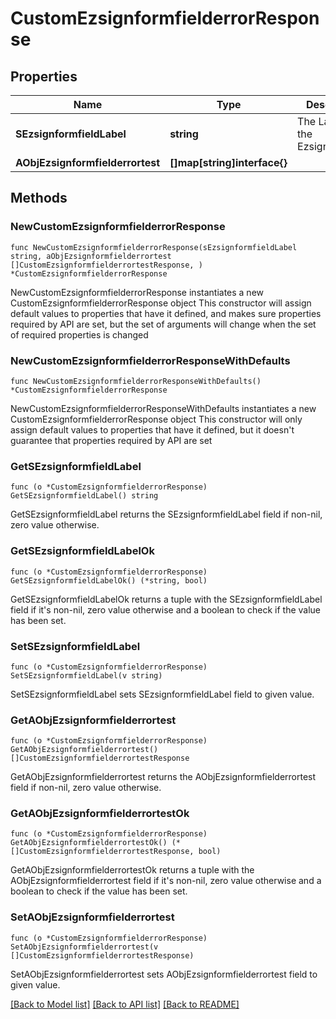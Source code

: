 # CustomEzsignformfielderrorResponse

## Properties

Name | Type | Description | Notes
------------ | ------------- | ------------- | -------------
**SEzsignformfieldLabel** | **string** | The Label for the Ezsignformfield | 
**AObjEzsignformfielderrortest** | **[]map[string]interface{}** |  | 

## Methods

### NewCustomEzsignformfielderrorResponse

`func NewCustomEzsignformfielderrorResponse(sEzsignformfieldLabel string, aObjEzsignformfielderrortest []CustomEzsignformfielderrortestResponse, ) *CustomEzsignformfielderrorResponse`

NewCustomEzsignformfielderrorResponse instantiates a new CustomEzsignformfielderrorResponse object
This constructor will assign default values to properties that have it defined,
and makes sure properties required by API are set, but the set of arguments
will change when the set of required properties is changed

### NewCustomEzsignformfielderrorResponseWithDefaults

`func NewCustomEzsignformfielderrorResponseWithDefaults() *CustomEzsignformfielderrorResponse`

NewCustomEzsignformfielderrorResponseWithDefaults instantiates a new CustomEzsignformfielderrorResponse object
This constructor will only assign default values to properties that have it defined,
but it doesn't guarantee that properties required by API are set

### GetSEzsignformfieldLabel

`func (o *CustomEzsignformfielderrorResponse) GetSEzsignformfieldLabel() string`

GetSEzsignformfieldLabel returns the SEzsignformfieldLabel field if non-nil, zero value otherwise.

### GetSEzsignformfieldLabelOk

`func (o *CustomEzsignformfielderrorResponse) GetSEzsignformfieldLabelOk() (*string, bool)`

GetSEzsignformfieldLabelOk returns a tuple with the SEzsignformfieldLabel field if it's non-nil, zero value otherwise
and a boolean to check if the value has been set.

### SetSEzsignformfieldLabel

`func (o *CustomEzsignformfielderrorResponse) SetSEzsignformfieldLabel(v string)`

SetSEzsignformfieldLabel sets SEzsignformfieldLabel field to given value.


### GetAObjEzsignformfielderrortest

`func (o *CustomEzsignformfielderrorResponse) GetAObjEzsignformfielderrortest() []CustomEzsignformfielderrortestResponse`

GetAObjEzsignformfielderrortest returns the AObjEzsignformfielderrortest field if non-nil, zero value otherwise.

### GetAObjEzsignformfielderrortestOk

`func (o *CustomEzsignformfielderrorResponse) GetAObjEzsignformfielderrortestOk() (*[]CustomEzsignformfielderrortestResponse, bool)`

GetAObjEzsignformfielderrortestOk returns a tuple with the AObjEzsignformfielderrortest field if it's non-nil, zero value otherwise
and a boolean to check if the value has been set.

### SetAObjEzsignformfielderrortest

`func (o *CustomEzsignformfielderrorResponse) SetAObjEzsignformfielderrortest(v []CustomEzsignformfielderrortestResponse)`

SetAObjEzsignformfielderrortest sets AObjEzsignformfielderrortest field to given value.



[[Back to Model list]](../README.md#documentation-for-models) [[Back to API list]](../README.md#documentation-for-api-endpoints) [[Back to README]](../README.md)


